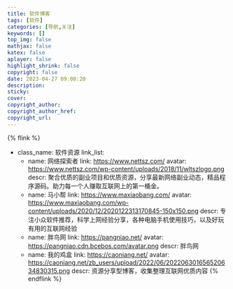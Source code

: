 ```yaml
---
title: 软件博客
tags: [软件]
categories: [导航,关注]
keywords: []
top_img: false
mathjax: false
katex: false
aplayer: false
highlight_shrink: false
copyright: false
date: 2023-04-27 09:08:20
description:
sticky:
cover:
copyright_author:
copyright_author_href:
copyright_url:
---
```

{% flink %}
- class_name: 软件资源
  link_list:
    - name: 网络探索者
      link: https://www.nettsz.com/
      avatar: https://www.nettsz.com/wp-content/uploads/2018/11/wltszlogo.png
      descr: 聚合优质的副业项目和优质资源，分享最新网络副业动态，精品程序源码。助力每一个人赚取互联网上的第一桶金。
    - name: 马小帮
      link: https://www.maxiaobang.com/
      avatar: https://www.maxiaobang.com/wp-content/uploads/2020/12/2020122313170845-150x150.png
      descr: 专注小众软件推荐，科学上网经验分享，各种电脑手机使用技巧，以及好玩有用的互联网经验
    - name: 胖鸟网
      link: https://pangniao.net/
      avatar: https://pangniao.cdn.bcebos.com/avatar.png
      descr: 胖鸟网
    - name: 我的鸡盒
      link: https://caoniang.net/
      avatar: https://caoniang.net/zb_users/upload/2022/06/202206301656520634830315.png
      descr: 资源分享型博客，收集整理互联网优质内容
{% endflink %}